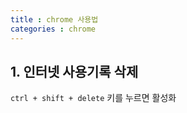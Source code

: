 ```yaml
---
title : chrome 사용법
categories : chrome
---
```


## 1. 인터넷 사용기록 삭제

`ctrl + shift + delete` 키를 누르면 활성화


